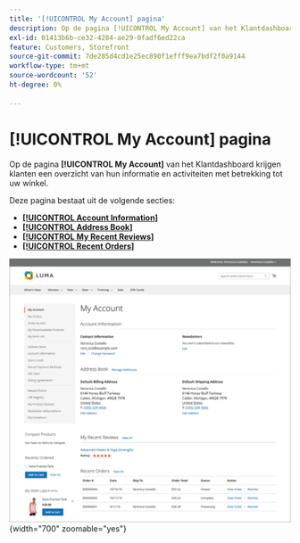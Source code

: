 ```yaml
---
title: '[!UICONTROL My Account] pagina'
description: Op de pagina [!UICONTROL My Account] van het Klantdashboard krijgen klanten een overzicht van hun informatie en activiteiten met betrekking tot uw winkel.
exl-id: 01413b6b-ce32-4284-ae29-0fadf6ed22ca
feature: Customers, Storefront
source-git-commit: 7de285d4cd1e25ec890f1efff9ea7bdf2f0a9144
workflow-type: tm+mt
source-wordcount: '52'
ht-degree: 0%

---
```


# [!UICONTROL My Account] pagina

Op de pagina **[!UICONTROL My Account]** van het Klantdashboard krijgen klanten een overzicht van hun informatie en activiteiten met betrekking tot uw winkel.

Deze pagina bestaat uit de volgende secties:

* [**[!UICONTROL Account Information]**](../customers/account-dashboard-account-information.md)
* [**[!UICONTROL Address Book]**](../customers/account-dashboard-address-book.md)
* [**[!UICONTROL My Recent Reviews]**](../merchandising-promotions/product-reviews.md#product-reviews-on-the-storefront)
* [**[!UICONTROL Recent Orders]**](../stores-purchase/orders-storefront.md#view-recently-ordered-products)

![&#x200B; Mijn pagina van de Rekening op de storefront &#x200B;](assets/account-dashboard-my-account.png){width="700" zoomable="yes"}
